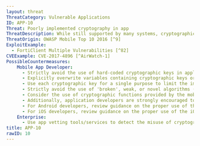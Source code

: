```yaml
---
layout: threat
ThreatCategory: Vulnerable Applications
ID: APP-10
Threat: Poorly implemented cryptography in app
ThreatDescription: While still supported by many systems, cryptographic algorithms and ciphers proven to be weak or broken should not be used to protect sensitive data. Weak algorithm/ciphers are those that have been deprecated following advancements in processing speeds and distributed processessing that have made brute-force attacks against them feasible. Broken algorithms, such as MD5, have known vulnerabilities an attacker can exploit to defeat one or more of its security properties. Similarly, the use of novel (e.g. home-grown) cryptographic algorithms should also be avoided. Novel algorithms may not have yet undergone sufficient scrutiny by the cryptologic community at large, and may possess flaws that if discovered, present an attacker with a path of lesser resistance to achieving unauthorized access to any data these cryptographic mechanisms were designed to protect.
ThreatOrigin: OWASP Mobile Top 10 2016 [^9]
ExploitExample:
  - FortiClient Multiple Vulnerabilities [^82]
CVEExample: CVE-2017-4896 [^AirWatch-1]
PossibleCountermeasures:
    Mobile App Developer:
      - Strictly avoid the use of hard-coded cryptographic keys in application source code.
      - Explicitly overwrite variables containing cryptographic keys or other secrets following each use to prevent unauthorized disclosure of the secret if that memory location is subsequently accessed by untrusted code.
      - Use each cryptographic key for a single purpose to limit the impact of key compromise.
      - Strictly avoid the use of 'broken', weak, or novel algorithms (those that have not undergone extensive evaluation by the cryptographic community at large) to protect long-term secrets.
      - Consider the use of cryptographic functions provided by the mobile operating system and where possible, leverage hardware-backed cryptographic and secure storage services.
      - Additionally, application developers are strongly encouraged to familiarize themselves with best practices for cryptography and general key management, and to integrate that knowledge early in the application design process. See NIST SP 800-57 Part 1 Revision 4, Recommendation for Key Management, Part 1 General[^244]
      - For Android developers, review guidance on the proper use of the Android Keystore System.[^245]
      - For iOS developers, review guidance on the proper use of the iOS Keychain.[^246]
    Enterprise:
      - Use app vetting tools/services to detect the misuse of cryptography in mobile apps.
title: APP-10
rawID: 10
---
```

